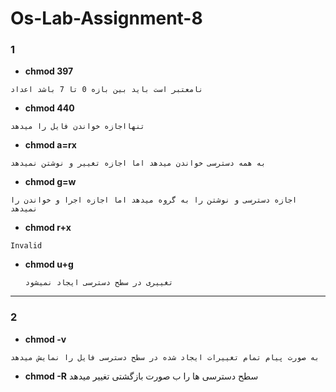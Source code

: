 # Os-Lab-Assignment-8

### 1
- **chmod 397**

 ```shell
نامعتبر است باید بین بازه 0 تا 7 باشد اعداد 
```
- **chmod 440**
 ```shell
 تنهااجازه خواندن فایل را میدهد  
 ```
- **chmod a=rx**
 ```shell
به همه دسترسی خواندن میدهد اما اجازه تغییر و نوشتن نمیدهد
```
- **chmod g=w**
 ```shell
 اجازه دسترسی و نوشتن را به گروه میدهد اما اجازه اجرا و خواندن را نمیدهد
  ```
  - **chmod r+x**
   ```shell
   Invalid
   ```
   
   - **chmod u+g**
     ```shell
     تغییری در سطح دسترسی ایجاد نمیشود 
     ```
    
___________________________________________________________________________________________________________________________________________________________________________
 
### 2
- **chmod -v**
```shell
به صورت پیام تمام تغییرات ایجاد شده در سطح دسترسی فایل را نمایش میدهد
```
- **chmod -R**
سطح دسترسی ها را ب صورت بازگشتی تغییر میدهد




